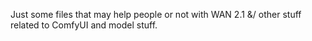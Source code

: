 Just some files that may help people or not with WAN 2.1 &/ other stuff related to ComfyUI and model stuff.
